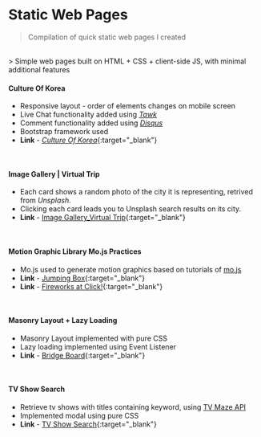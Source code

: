 # Static Web Pages
> Compilation of quick static web pages I created
<br>
> Simple web pages built on HTML + CSS + client-side JS, with minimal additional features

<br>

#### Culture Of Korea
- Responsive layout - order of elements changes on mobile screen
- Live Chat functionality added using [*Tawk*](https://www.tawk.to/)
- Comment functionality added using [*Disqus*](https://blog.disqus.com)
- Bootstrap framework used
- **Link** - [*Culture Of Korea*](../../../2021/03/31/Culture-Of-Korea.html){:target="_blank"}
<br>

#### Image Gallery | Virtual Trip
- Each card shows a random photo of the city it is representing, retrived from *Unsplash*.
- Clicking each card leads you to Unsplash search results on its city.
- **Link** - [Image Gallery_Virtual Trip](../../../2021/03/31/image-gallery.html){:target="_blank"}
<br>

#### Motion Graphic Library Mo.js Practices
- Mo.js used to generate motion graphics based on tutorials of [mo.js](https://mojs.github.io)
- **Link** - [Jumping Box](../../../2021/03/31/mojs1.html){:target="_blank"}
- **Link** - [Fireworks at Click!](../../../2021/03/31/mojs2.html){:target="_blank"}
<br>

#### Masonry Layout + Lazy Loading
- Masonry Layout implemented with pure CSS
- Lazy loading implemented using Event Listener
- **Link** - [Bridge Board](../../../2021/03/31/masonry-fontello.html){:target="_blank"}
<br>

#### TV Show Search
- Retrieve tv shows with titles containing keyword, using [TV Maze API](https://www.tvmaze.com/api)
- Implemented modal using pure CSS
- **Link** - [TV Show Search](../../../2021/03/31/tvShows.html){:target="_blank"}

